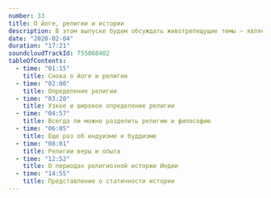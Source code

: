 ```yaml
---
number: 33
title: О йоге, религии и истории
description: В этом выпуске будем обсуждать животрепещущие темы — является ли йога религией, что такое «ведические» времена и какое это отношение имеет к истории.
date: "2020-02-04"
duration: "17:21"
soundcloudTrackId: 755068402
tableOfContents:
  - time: "01:15"
    title: Снова о йоге и религии
  - time: "02:00"
    title: Определение религии
  - time: "03:20"
    title: Узкое и широкое определение религии
  - time: "04:57"
    title: Всегда ли можно разделить религию и философию
  - time: "06:05"
    title: Еще раз об индуизме и буддизме
  - time: "08:01"
    title: Религии веры и опыта
  - time: "12:52"
    title: О периодах религиозной истории Индии
  - time: "14:55"
    title: Представление о статичности истории
---
```

